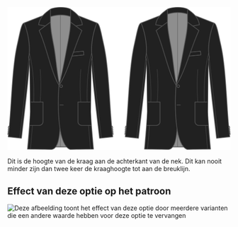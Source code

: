 ![Hoogte kraag](collarheight.svg)

Dit is de hoogte van de kraag aan de achterkant van de nek. Dit kan nooit minder zijn dan twee keer de kraaghoogte tot aan de breuklijn.

## Effect van deze optie op het patroon

![Deze afbeelding toont het effect van deze optie door meerdere varianten die een andere waarde hebben voor deze optie te vervangen](jaeger\_collarheight\_sample.svg "Effect van deze optie op het patroon")
